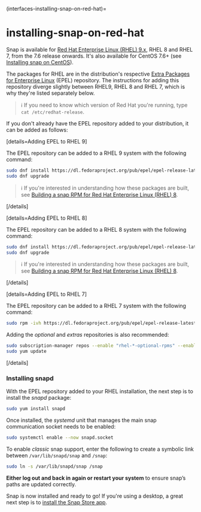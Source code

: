 (interfaces-installing-snap-on-red-hat)=
# installing-snap-on-red-hat

Snap is available for [Red Hat Enterprise Linux (RHEL) 9.x](https://developers.redhat.com/products/rhel/overview), RHEL 8 and RHEL 7, from the 7.6 release onwards. It's also available for CentOS 7.6+ (see [Installing snap on CentOS](/interfaces/installing-snap-on-centos)).

The packages for RHEL are in the distribution's respective [Extra Packages for Enterprise Linux](https://fedoraproject.org/wiki/EPEL) (EPEL) repository. The instructions for adding this repository diverge slightly between RHEL9, RHEL 8 and RHEL 7, which is why they're listed separately below.

> :information_source: If you need to know which version of Red Hat you're running, type `cat /etc/redhat-release`.

If you don't already have the EPEL repository added to your distribution, it can be added as follows:

[details=Adding EPEL to RHEL 9]

The EPEL repository can be added to a RHEL 9 system with the following command:

```bash
sudo dnf install https://dl.fedoraproject.org/pub/epel/epel-release-latest-9.noarch.rpm
sudo dnf upgrade
```
 > :information_source: If you're interested in understanding how these packages are built, see  [Building a snap RPM for Red Hat Enterprise Linux (RHEL) 8](/interfaces/building-snap-rpms-on-rhel).

[/details]

[details=Adding EPEL to RHEL 8]

The EPEL repository can be added to a RHEL 8 system with the following command:

```bash
sudo dnf install https://dl.fedoraproject.org/pub/epel/epel-release-latest-8.noarch.rpm
sudo dnf upgrade
```
 > :information_source: If you're interested in understanding how these packages are built, see  [Building a snap RPM for Red Hat Enterprise Linux (RHEL) 8](/interfaces/building-snap-rpms-on-rhel).

[/details]

[details=Adding EPEL to RHEL 7]

The EPEL repository can be added to a  RHEL 7 system with the following command:

```bash
sudo rpm -ivh https://dl.fedoraproject.org/pub/epel/epel-release-latest-7.noarch.rpm
```
Adding the *optional* and *extras* repositories is also recommended:

```bash
sudo subscription-manager repos --enable "rhel-*-optional-rpms" --enable "rhel-*-extras-rpms"
sudo yum update
```
[/details]


### Installing snapd

With the EPEL repository added to your RHEL installation, the next step is to install the *snapd* package:

```bash
sudo yum install snapd
```

Once installed, the *systemd* unit that manages the main snap communication socket needs to be enabled:

```bash
sudo systemctl enable --now snapd.socket
```

To enable *classic* snap support, enter the following to create a symbolic link between `/var/lib/snapd/snap` and `/snap`:

```bash
sudo ln -s /var/lib/snapd/snap /snap
```

**Either log out and back in again or restart your system** to ensure snap’s paths are updated correctly.

Snap is now installed and ready to go!  If you're using a desktop, a great next step is to [install the Snap Store app](/interfaces/installing-snap-store-app).

